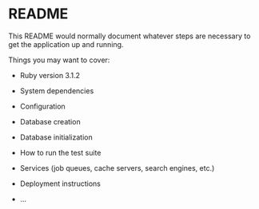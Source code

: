 # README

This README would normally document whatever steps are necessary to get the
application up and running.

Things you may want to cover:

* Ruby version 3.1.2

* System dependencies

* Configuration

* Database creation

* Database initialization

* How to run the test suite

* Services (job queues, cache servers, search engines, etc.)

* Deployment instructions

* ...
